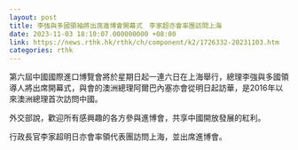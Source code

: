 ```yaml
---
layout: post
title: 李強與多國領袖將出席進博會開幕式　李家超亦會率團訪問上海
date: 2023-11-03 18:10:07.000000000 +08:00
link: https://news.rthk.hk/rthk/ch/component/k2/1726332-20231103.htm
categories: rthk
---
```


第六屆中國國際進口博覽會將於星期日起一連六日在上海舉行，總理李強與多國領導人將出席開幕式，與會的澳洲總理阿爾巴內塞亦會從明日起訪華，是2016年以來澳洲總理首次訪問中國。

外交部說，歡迎所有感興趣的各方參與進博會，共享中國開放發展的紅利。

行政長官李家超明日亦會率領代表團訪問上海，並出席進博會。
